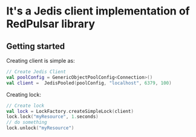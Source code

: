 # It's a Jedis client implementation of RedPulsar library

## Getting started

Creating client is simple as:
```kotlin
// Create Jedis Client
val poolConfig = GenericObjectPoolConfig<Connection>()
val client =  JedisPooled(poolConfig, "localhost", 6379, 100)
```
Creating lock:
```kotlin
// Create lock
val lock = LockFactory.createSimpleLock(client)
lock.lock("myResource", 1.seconds)
// do something
lock.unlock("myResource")
```
